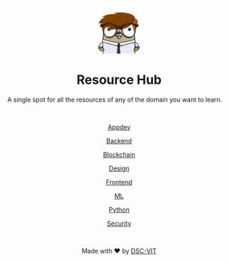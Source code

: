 <p align="center">
    <img src="static/images/gopher.png" width=20% />
</p>

<h1 align="center"> Resource Hub </h1>

A single spot for all the resources of any of the domain you want to learn.

<br>

<div align="center">

[Appdev](./Appdev/Appdev.md)

[Backend](./Backend/Backend.md)

[Blockchain](./Blockchain/Blockchain.md)

[Design](./Design/Design.md)

[Frontend](./Frontend/Frontend.md)

[ML](./ML/ML.md)

[Python](./Python/Python.md)

[Security](./Security/Security.md)

<br>

Made with :heart: by [DSC-VIT](https://github.com/GDGVIT)

</div>

